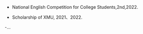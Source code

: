 - National English Competition for College Students,2nd,2022.

- Scholarship of XMU, 2021、2022.

-...